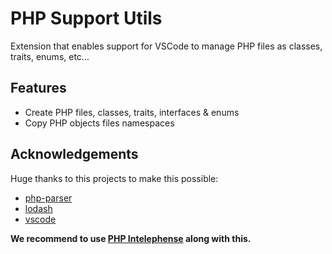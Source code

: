 # PHP Support Utils

Extension that enables support for VSCode to manage PHP files as classes, traits, enums, etc...

## Features

- Create PHP files, classes, traits, interfaces & enums
- Copy PHP objects files namespaces

## Acknowledgements

Huge thanks to this projects to make this possible:

- [php-parser](https://github.com/glayzzle/php-parser)
- [lodash](https://github.com/lodash/lodash)
- [vscode](https://github.com/microsoft/vscode)

**We recommend to use [PHP Intelephense](https://marketplace.visualstudio.com/items?itemName=bmewburn.vscode-intelephense-client) along with this.**


